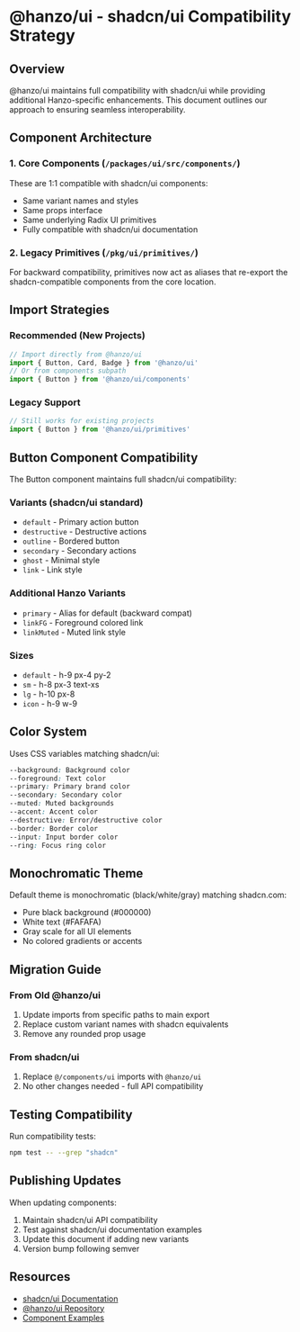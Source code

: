# @hanzo/ui - shadcn/ui Compatibility Strategy

## Overview
@hanzo/ui maintains full compatibility with shadcn/ui while providing additional Hanzo-specific enhancements. This document outlines our approach to ensuring seamless interoperability.

## Component Architecture

### 1. Core Components (`/packages/ui/src/components/`)
These are 1:1 compatible with shadcn/ui components:
- Same variant names and styles
- Same props interface
- Same underlying Radix UI primitives
- Fully compatible with shadcn/ui documentation

### 2. Legacy Primitives (`/pkg/ui/primitives/`)
For backward compatibility, primitives now act as aliases that re-export the shadcn-compatible components from the core location.

## Import Strategies

### Recommended (New Projects)
```typescript
// Import directly from @hanzo/ui
import { Button, Card, Badge } from '@hanzo/ui'
// Or from components subpath
import { Button } from '@hanzo/ui/components'
```

### Legacy Support
```typescript
// Still works for existing projects
import { Button } from '@hanzo/ui/primitives'
```

## Button Component Compatibility

The Button component maintains full shadcn/ui compatibility:

### Variants (shadcn/ui standard)
- `default` - Primary action button
- `destructive` - Destructive actions
- `outline` - Bordered button
- `secondary` - Secondary actions
- `ghost` - Minimal style
- `link` - Link style

### Additional Hanzo Variants
- `primary` - Alias for default (backward compat)
- `linkFG` - Foreground colored link
- `linkMuted` - Muted link style

### Sizes
- `default` - h-9 px-4 py-2
- `sm` - h-8 px-3 text-xs
- `lg` - h-10 px-8
- `icon` - h-9 w-9

## Color System

Uses CSS variables matching shadcn/ui:
```css
--background: Background color
--foreground: Text color
--primary: Primary brand color
--secondary: Secondary color
--muted: Muted backgrounds
--accent: Accent color
--destructive: Error/destructive color
--border: Border color
--input: Input border color
--ring: Focus ring color
```

## Monochromatic Theme

Default theme is monochromatic (black/white/gray) matching shadcn.com:
- Pure black background (#000000)
- White text (#FAFAFA)
- Gray scale for all UI elements
- No colored gradients or accents

## Migration Guide

### From Old @hanzo/ui
1. Update imports from specific paths to main export
2. Replace custom variant names with shadcn equivalents
3. Remove any rounded prop usage

### From shadcn/ui
1. Replace `@/components/ui` imports with `@hanzo/ui`
2. No other changes needed - full API compatibility

## Testing Compatibility

Run compatibility tests:
```bash
npm test -- --grep "shadcn"
```

## Publishing Updates

When updating components:
1. Maintain shadcn/ui API compatibility
2. Test against shadcn/ui documentation examples
3. Update this document if adding new variants
4. Version bump following semver

## Resources
- [shadcn/ui Documentation](https://ui.shadcn.com)
- [@hanzo/ui Repository](https://github.com/hanzoai/ui)
- [Component Examples](https://hanzo.ai/components)